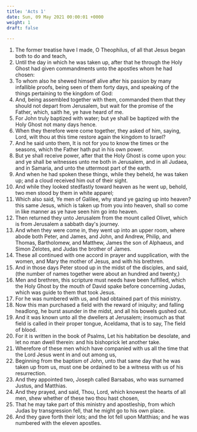 ```yaml
---
title: 'Acts 1'
date: Sun, 09 May 2021 00:00:01 +0000
weight: 1
draft: false
  
---
```


1. The former treatise have I made, O Theophilus, of all that Jesus began both to do and teach,
2. Until the day in which he was taken up, after that he through the Holy Ghost had given commandments unto the apostles whom he had chosen:
3. To whom also he shewed himself alive after his passion by many infallible proofs, being seen of them forty days, and speaking of the things pertaining to the kingdom of God:
4. And, being assembled together with them, commanded them that they should not depart from Jerusalem, but wait for the promise of the Father, which, saith he, ye have heard of me.
5. For John truly baptized with water; but ye shall be baptized with the Holy Ghost not many days hence.
6. When they therefore were come together, they asked of him, saying, Lord, wilt thou at this time restore again the kingdom to Israel?
7. And he said unto them, It is not for you to know the times or the seasons, which the Father hath put in his own power.
8. But ye shall receive power, after that the Holy Ghost is come upon you: and ye shall be witnesses unto me both in Jerusalem, and in all Judaea, and in Samaria, and unto the uttermost part of the earth.
9. And when he had spoken these things, while they beheld, he was taken up; and a cloud received him out of their sight.
10. And while they looked stedfastly toward heaven as he went up, behold, two men stood by them in white apparel;
11. Which also said, Ye men of Galilee, why stand ye gazing up into heaven? this same Jesus, which is taken up from you into heaven, shall so come in like manner as ye have seen him go into heaven.
12. Then returned they unto Jerusalem from the mount called Olivet, which is from Jerusalem a sabbath day's journey.
13. And when they were come in, they went up into an upper room, where abode both Peter, and James, and John, and Andrew, Philip, and Thomas, Bartholomew, and Matthew, James the son of Alphaeus, and Simon Zelotes, and Judas the brother of James.
14. These all continued with one accord in prayer and supplication, with the women, and Mary the mother of Jesus, and with his brethren.
15. And in those days Peter stood up in the midst of the disciples, and said, (the number of names together were about an hundred and twenty,)
16. Men and brethren, this scripture must needs have been fulfilled, which the Holy Ghost by the mouth of David spake before concerning Judas, which was guide to them that took Jesus.
17. For he was numbered with us, and had obtained part of this ministry.
18. Now this man purchased a field with the reward of iniquity; and falling headlong, he burst asunder in the midst, and all his bowels gushed out.
19. And it was known unto all the dwellers at Jerusalem; insomuch as that field is called in their proper tongue, Aceldama, that is to say, The field of blood.
20. For it is written in the book of Psalms, Let his habitation be desolate, and let no man dwell therein: and his bishoprick let another take.
21. Wherefore of these men which have companied with us all the time that the Lord Jesus went in and out among us,
22. Beginning from the baptism of John, unto that same day that he was taken up from us, must one be ordained to be a witness with us of his resurrection.
23. And they appointed two, Joseph called Barsabas, who was surnamed Justus, and Matthias.
24. And they prayed, and said, Thou, Lord, which knowest the hearts of all men, shew whether of these two thou hast chosen,
25. That he may take part of this ministry and apostleship, from which Judas by transgression fell, that he might go to his own place.
26. And they gave forth their lots; and the lot fell upon Matthias; and he was numbered with the eleven apostles.
